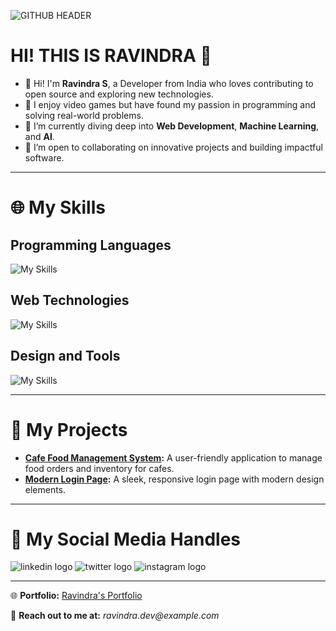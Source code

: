 ![GITHUB HEADER](https://github.com/ravindraogg/ravindraogg/assets/149950829/d915c1f7-994c-41e2-a27a-c2012f64fb2a)
# HI! THIS IS RAVINDRA 🌟
- 👋 Hi! I'm **Ravindra S**, a Developer from India who loves contributing to open source and exploring new technologies.
- 👀 I enjoy video games but have found my passion in programming and solving real-world problems.
- 🌱 I’m currently diving deep into **Web Development**, **Machine Learning**, and **AI**.
- 💞️ I’m open to collaborating on innovative projects and building impactful software.

---

# 🌐 My Skills

## **Programming Languages**
![My Skills](https://skillicons.dev/icons?i=c,java,py)

## **Web Technologies**
![My Skills](https://skillicons.dev/icons?i=html,css,js,react,spring,mongodb)

## **Design and Tools**
![My Skills](https://skillicons.dev/icons?i=figma,ps,vscode,git)

---

# 🚀 My Projects
- **[Cafe Food Management System](https://github.com/ravindraogg/cafe_food_management_system):** A user-friendly application to manage food orders and inventory for cafes.
- **[Modern Login Page](https://github.com/ravindraogg/Modern-Login-Page):** A sleek, responsive login page with modern design elements.

---

# 🌟 My Social Media Handles
<div align="left">
  <a href="https://www.linkedin.com/in/ravindra-dev" target="_blank" style="text-decoration: none;">
    <img src="https://skillicons.dev/icons?i=linkedin" alt="linkedin logo" />
  </a>
  <a href="https://x.com/Ravindra_og" target="_blank" style="text-decoration: none;">
    <img src="https://skillicons.dev/icons?i=twitter" alt="twitter logo" />
  </a>
  <a href="https://www.instagram.com/ravindraog" target="_blank" style="text-decoration: none;">
    <img src="https://skillicons.dev/icons?i=instagram" alt="instagram logo" />
  </a>
</div>

---

🌐 **Portfolio:** [Ravindra's Portfolio](https://ravindraogg.github.io/Ravindra-Portfolio/docs/)

📩 **Reach out to me at:** _ravindra.dev@example.com_

